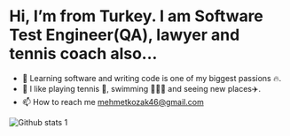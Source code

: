   # Hi, I’m from Turkey. I am Software Test Engineer(QA), lawyer and tennis coach also...
- 👀 Learning software and writing code is one of my biggest passions 🔥. 
- 🕺 I like playing tennis 🎾, swimming 🏊🏽‍♂️  and seeing new places✈️.
- 📫 How to reach me mehmetkozak46@gmail.com


![Github stats 1](https://github-readme-stats.vercel.app/api?username=mehmetkozak&show_icons=true&theme=gradient) 

